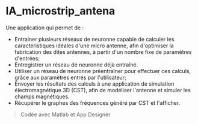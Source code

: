 # IA_microstrip_antena
Une application qui permet de :
* Entrainer plusieurs réseaux de neuronne capable de calculer les caractéristiques idéales d'une micro antenne, afin d'optimiser la fabrication des dites antennes, à partir d'un nombre fixe de paramètres d'entrées;
* Entregistrer un réseau de neuronne déjà entraîné.
* Utiliser un réseau de neuronne préentraîner pour effectuer ces calculs, grâce aux paramètres entrés par l'utilisateur;
* Envoyer les résultats des calculs à une application de simulation électromagnétique 3D (CST), afin de modéliser l'antenne et simuler les champs magnétiques.
* Récupérer le graphes des fréquences généré par CST et l'afficher.
> Codée avec Matlab et App Designer
